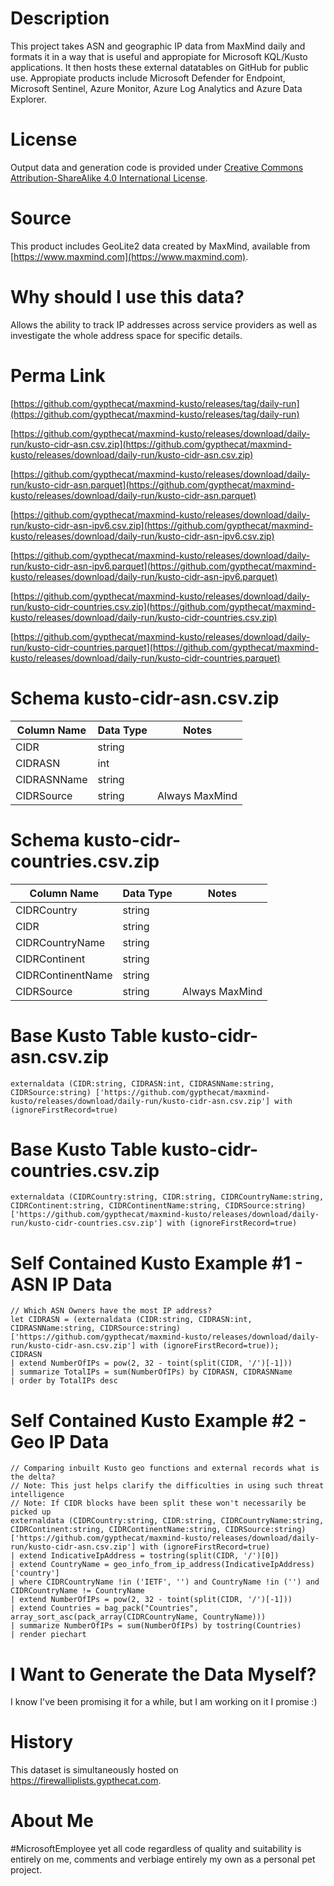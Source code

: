 # Description
This project takes ASN and geographic IP data from MaxMind daily and formats it in a way that is useful and appropiate for Microsoft KQL/Kusto applications.  It then hosts these external datatables on GitHub for public use.  Appropiate products include Microsoft Defender for Endpoint, Microsoft Sentinel, Azure Monitor, Azure Log Analytics and Azure Data Explorer.

# License
Output data and generation code is provided under [Creative Commons Attribution-ShareAlike 4.0 International License](https://creativecommons.org/licenses/by-sa/4.0/).

# Source
This product includes GeoLite2 data created by MaxMind, available from [https://www.maxmind.com](https://www.maxmind.com).

# Why should I use this data?
Allows the ability to track IP addresses across service providers as well as investigate the whole address space for specific details.

# Perma Link
[https://github.com/gypthecat/maxmind-kusto/releases/tag/daily-run](https://github.com/gypthecat/maxmind-kusto/releases/tag/daily-run)

[https://github.com/gypthecat/maxmind-kusto/releases/download/daily-run/kusto-cidr-asn.csv.zip](https://github.com/gypthecat/maxmind-kusto/releases/download/daily-run/kusto-cidr-asn.csv.zip)

[https://github.com/gypthecat/maxmind-kusto/releases/download/daily-run/kusto-cidr-asn.parquet](https://github.com/gypthecat/maxmind-kusto/releases/download/daily-run/kusto-cidr-asn.parquet)

[https://github.com/gypthecat/maxmind-kusto/releases/download/daily-run/kusto-cidr-asn-ipv6.csv.zip](https://github.com/gypthecat/maxmind-kusto/releases/download/daily-run/kusto-cidr-asn-ipv6.csv.zip)

[https://github.com/gypthecat/maxmind-kusto/releases/download/daily-run/kusto-cidr-asn-ipv6.parquet](https://github.com/gypthecat/maxmind-kusto/releases/download/daily-run/kusto-cidr-asn-ipv6.parquet)

[https://github.com/gypthecat/maxmind-kusto/releases/download/daily-run/kusto-cidr-countries.csv.zip](https://github.com/gypthecat/maxmind-kusto/releases/download/daily-run/kusto-cidr-countries.csv.zip)

[https://github.com/gypthecat/maxmind-kusto/releases/download/daily-run/kusto-cidr-countries.parquet](https://github.com/gypthecat/maxmind-kusto/releases/download/daily-run/kusto-cidr-countries.parquet)

# Schema kusto-cidr-asn.csv.zip
| Column Name | Data Type | Notes |
| ----------- | --------- | ----- |
| CIDR | string  | |
| CIDRASN | int  | |  
| CIDRASNName | string  | |  
| CIDRSource | string  | Always MaxMind |

# Schema kusto-cidr-countries.csv.zip
| Column Name | Data Type | Notes |
| ----------- | --------- | ----- |
| CIDRCountry | string | |
| CIDR | string | |
| CIDRCountryName | string | |
| CIDRContinent | string | |
| CIDRContinentName | string | |
| CIDRSource | string | Always MaxMind |

# Base Kusto Table kusto-cidr-asn.csv.zip
```
externaldata (CIDR:string, CIDRASN:int, CIDRASNName:string, CIDRSource:string) ['https://github.com/gypthecat/maxmind-kusto/releases/download/daily-run/kusto-cidr-asn.csv.zip'] with (ignoreFirstRecord=true)
```

# Base Kusto Table kusto-cidr-countries.csv.zip
```
externaldata (CIDRCountry:string, CIDR:string, CIDRCountryName:string, CIDRContinent:string, CIDRContinentName:string, CIDRSource:string) ['https://github.com/gypthecat/maxmind-kusto/releases/download/daily-run/kusto-cidr-countries.csv.zip'] with (ignoreFirstRecord=true)
```

# Self Contained Kusto Example #1 - ASN IP Data
```
// Which ASN Owners have the most IP address?
let CIDRASN = (externaldata (CIDR:string, CIDRASN:int, CIDRASNName:string, CIDRSource:string) ['https://github.com/gypthecat/maxmind-kusto/releases/download/daily-run/kusto-cidr-asn.csv.zip'] with (ignoreFirstRecord=true));
CIDRASN
| extend NumberOfIPs = pow(2, 32 - toint(split(CIDR, '/')[-1]))
| summarize TotalIPs = sum(NumberOfIPs) by CIDRASN, CIDRASNName
| order by TotalIPs desc
```

# Self Contained Kusto Example #2 - Geo IP Data
```
// Comparing inbuilt Kusto geo functions and external records what is the delta?
// Note: This just helps clarify the difficulties in using such threat intelligence
// Note: If CIDR blocks have been split these won't necessarily be picked up
externaldata (CIDRCountry:string, CIDR:string, CIDRCountryName:string, CIDRContinent:string, CIDRContinentName:string, CIDRSource:string) ['https://github.com/gypthecat/maxmind-kusto/releases/download/daily-run/kusto-cidr-asn.csv.zip'] with (ignoreFirstRecord=true)
| extend IndicativeIpAddress = tostring(split(CIDR, '/')[0])
| extend CountryName = geo_info_from_ip_address(IndicativeIpAddress)['country']
| where CIDRCountryName !in ('IETF', '') and CountryName !in ('') and CIDRCountryName != CountryName
| extend NumberOfIPs = pow(2, 32 - toint(split(CIDR, '/')[-1]))
| extend Countries = bag_pack("Countries", array_sort_asc(pack_array(CIDRCountryName, CountryName)))
| summarize NumberOfIPs = sum(NumberOfIPs) by tostring(Countries)
| render piechart
```

# I Want to Generate the Data Myself?
I know I've been promising it for a while, but I am working on it I promise :)

# History
This dataset is simultaneously hosted on https://firewalliplists.gypthecat.com.

# About Me
#MicrosoftEmployee yet all code regardless of quality and suitability is entirely on me, comments and verbiage entirely my own as a personal pet project.
